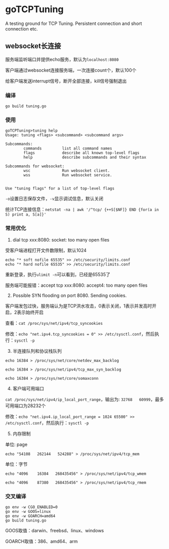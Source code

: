 # goTCPTuning
A testing ground for TCP Tuning. Persistent connection and short connection etc.

## websocket长连接

服务端监听端口并提供echo服务，默认为`localhost:8080`

客户端通过websocket连接服务端，一次连接count个，默认100个

给客户端发送interrupt信号，断开全部连接，kill信号强制退出

### 编译

```shell
go build tuning.go
```

### 使用

```shell
goTCPTuning>tuning help
Usage: tuning <flags> <subcommand> <subcommand args>

Subcommands:
        commands         list all command names
        flags            describe all known top-level flags
        help             describe subcommands and their syntax

Subcommands for websocket:
        wsc              Run websocket client.
        wss              Run websocket service.


Use "tuning flags" for a list of top-level flags
```

`-o`设置日志保存文件，`-v`显示调试信息，默认关闭

统计TCP连接信息：`netstat -na | awk '/^tcp/ {++S[$NF]} END {for(a in S) print a, S[a]}'`

### 常用优化

1. dial tcp xxx:8080: socket: too many open files

受客户端进程打开文件数限制，默认1024

```shell
echo "* soft nofile 65535" >> /etc/security/limits.conf
echo "* hard nofile 65535" >> /etc/security/limits.conf
```

重新登录，执行`ulimit -n`可以看到，已经是65535了

服务端可能报错：accept tcp xxx:8080: accept4: too many open files

2. Possible SYN flooding on port 8080. Sending cookies.

客户端发包过快，服务端认为是TCP洪水攻击，0表示关闭，1表示并发高时开启，2表示始终开启

查看：`cat /proc/sys/net/ipv4/tcp_syncookies`

修改：`echo "net.ipv4.tcp_syncookies = 0" >> /etc/sysctl.conf`，然后执行：`sysctl -p`

3. 半连接队列和协议栈队列

`echo 16384 > /proc/sys/net/core/netdev_max_backlog`

`echo 16384 > /proc/sys/net/ipv4/tcp_max_syn_backlog`

`echo 16384 > /proc/sys/net/core/somaxconn`

4. 客户端可用端口

`cat /proc/sys/net/ipv4/ip_local_port_range`，输出为: `32768   60999`，最多可用端口为28232个

修改：`echo "net.ipv4.ip_local_port_range = 1024 65500" >> /etc/sysctl.conf`，然后执行：`sysctl -p`

5. 内存限制

单位: page

`echo "54108   262144   524288" > /proc/sys/net/ipv4/tcp_mem`

单位：字节

`echo "4096    16384   268435456" > /proc/sys/net/ipv4/tcp_wmem`

`echo "4096    87380   268435456" > /proc/sys/net/ipv4/tcp_rmem`

### 交叉编译

```
go env -w CGO_ENABLED=0
go env -w GOOS=linux
go env -w GOARCH=amd64
go build tuning.go
```

GOOS取值：darwin、freebsd、linux、windows

GOARCH取值：386、amd64、arm

